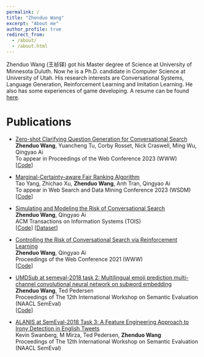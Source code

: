 ```yaml
---
permalink: /
title: "Zhenduo Wang"
excerpt: "About me"
author_profile: true
redirect_from: 
  - /about/
  - /about.html
---
```


Zhenduo Wang (王祯铎) got his Master degree of Science at University of Minnesota Duluth. Now he is a Ph.D. candidate in Computer Science at University of Utah. His research interests are Conversational Systems, Language Generation, Reinforcement Learning and Imitation Learning. He also has some experiences of game developing. A resume can be found [here](https://github.com/zhenduow/zhenduow.github.io/blob/master/files/Resume.pdf).

Publications
======
* [Zero-shot Clarifying Question Generation for Conversational Search](https://arxiv.org/abs/2301.12660)\
  <strong>Zhenduo Wang</strong>, Yuancheng Tu, Corby Rosset, Nick Craswell, Ming Wu, Qingyao Ai\
  To appear in Proceedings of the Web Conference 2023 (WWW)\
  [[Code](https://github.com/zhenduow/ZeroshotCQGen)]


* [Marginal-Certainty-aware Fair Ranking Algorithm](https://arxiv.org/abs/2212.09031)\
  Tao Yang, Zhichao Xu, <strong>Zhenduo Wang</strong>, Anh Tran, Qingyao Ai\
  To appear in Web Search and Data Mining Conference 2023 (WSDM)\
  [[Code](https://github.com/Taosheng-ty/WSDM23-MCFair)]
  

* [Simulating and Modeling the Risk of Conversational Search](https://dl.acm.org/doi/10.1145/3507357)\
  <strong>Zhenduo Wang</strong>, Qingyao Ai\
  ACM Transactions on Information Systems (TOIS)\
  [[Code](https://github.com/zhenduow/conversationalQA)]
  [[Dataset](https://drive.google.com/drive/folders/1k6podDEmIY5x2NYpmgg48M6zKYCSUYyt)]


* [Controlling the Risk of Conversational Search via Reinforcement Learning](https://dl.acm.org/doi/abs/10.1145/3442381.3449893)\
  <strong>Zhenduo Wang</strong>, Qingyao Ai\
  Proceedings of the Web Conference 2021 (WWW)\
  [[Code](https://github.com/zhenduow/conversationalQA)]
  
* [UMDSub at semeval-2018 task 2: Multilingual emoji prediction multi-channel convolutional neural network on subword embedding](https://arxiv.org/abs/1805.10274)\
  <strong>Zhenduo Wang</strong>, Ted Pedersen\
  Proceedings of The 12th International Workshop on Semantic Evaluation (NAACL SemEval)\
  [[Code](https://github.com/zhenduow/Semeval2018-Task2-Emoji-Prediction)]
  
* [ALANIS at SemEval-2018 Task 3: A Feature Engineering Approach to Irony Detection in English Tweets](https://aclanthology.org/S18-1082.pdf)\
  Kevin Swanberg, M Mirza, Ted Pedersen, <strong>Zhenduo Wang</strong>\
  Proceedings of The 12th International Workshop on Semantic Evaluation (NAACL SemEval)
